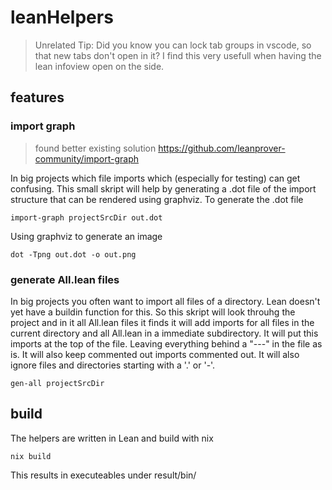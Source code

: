 # leanHelpers

> Unrelated Tip: 
Did you know you can lock tab groups in vscode, so that new tabs don't open in it? I find this very usefull when having the lean infoview open on the side.

## features

### import graph
> found better existing solution https://github.com/leanprover-community/import-graph

In big projects which file imports which (especially for testing) can get confusing. This small skript will help by generating a .dot file of the import structure that can be rendered using graphviz.
To generate the .dot file
```
import-graph projectSrcDir out.dot
```
Using graphviz to generate an image
```
dot -Tpng out.dot -o out.png
```

### generate All.lean files
In big projects you often want to import all files of a directory. Lean doesn't yet have a buildin function for this. 
So this skript will look throuhg the project and in it all All.lean files it finds it will add imports for all files in the current directory and all All.lean in a immediate subdirectory.
It will put this imports at the top of the file. Leaving everything behind a "---" in the file as is. It will also keep commented out imports commented out.
It will also ignore files and directories starting with a '.' or '-'.
```
gen-all projectSrcDir
```


## build
The helpers are written in Lean and build with nix
```
nix build
```

This results in executeables under result/bin/
